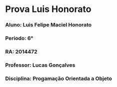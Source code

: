 # Prova Luis Honorato

### Aluno: Luis Felipe Maciel Honorato
### Período: 6°
### RA: 2014472
### Professor: Lucas Gonçalves
### Disciplina: Progamação Orientada a Objeto
